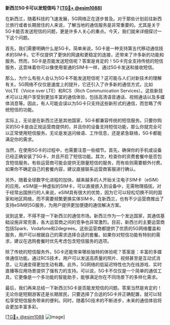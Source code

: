 **新西兰5G卡可以发短信吗？[[TG💪+ @esim1088](https://t.me/s/esim1088)]**

在新西兰，随着科技的飞速发展，5G网络正在逐步普及。对于那些计划前往新西兰旅行或者长期居住的人来说，了解当地的通信服务是非常重要的。尤其是关于5G卡能否发送短信的问题，更是许多人关心的重点。今天，我们就来详细探讨一下这个问题。

首先，我们需要明确什么是5G卡。简单来说，5G卡是一种支持第五代移动通信技术的SIM卡。它不仅提供了更快的网速和更稳定的连接，还带来了许多新的功能和服务。然而，5G卡是否能发送短信呢？答案是肯定的！5G卡完全支持传统的短信服务，这意味着你可以像使用普通的SIM卡一样，通过5G卡发送和接收短信。

那么，为什么有些人会认为5G卡不能发送短信呢？这可能与人们对新技术的理解有关。5G网络不仅仅是速度上的提升，它还引入了许多新的通信方式，比如VoLTE（Voice over LTE）和RCS（Rich Communication Services）。这些新技术可以让用户享受到更加丰富的通信体验，包括高清语音通话、视频通话以及多媒体消息等。因此，有人可能会误以为5G卡只支持这些新形式的通信，而忽略了传统短信的功能。

实际上，无论是在新西兰还是其他国家，5G卡都兼容传统的短信服务。只要你购买的5G卡是由正规运营商提供的，并且你的设备支持短信功能，那么你就完全可以正常使用短信服务。无论是发送问候语、工作信息，还是紧急联络，5G卡都能满足你的需求。

当然，在使用5G卡的过程中，也需要注意一些细节。首先，确保你的手机或设备已经正确安装了5G卡，并且开启了短信功能。其次，检查你的资费套餐中是否包含短信服务。有些运营商可能会提供无限量短信的服务，而有些则需要额外付费。如果你不确定自己的套餐内容，建议直接联系运营商客服进行确认。

另外，随着全球数字化进程的加快，越来越多的人开始关注电子SIM卡（eSIM）的应用。eSIM是一种虚拟的SIM卡，可以直接嵌入到设备中，无需物理插拔。对于经常出国旅行的人来说，eSIM具有很大的优势，因为它可以轻松切换不同的国家和地区网络，而不需要频繁更换实体SIM卡。在新西兰，也有不少运营商推出了支持eSIM的5G服务，为用户提供更加便捷的通信解决方案。

说到这里，不得不提一下新西兰的通信市场。新西兰作为一个发达国家，其通信基础设施非常完善，各大运营商之间的竞争也非常激烈。目前，新西兰的主要运营商包括Spark、Vodafone和2degrees。这些运营商都提供了优质的5G网络覆盖和服务，用户可以根据自己的需求选择合适的套餐。如果你对短信功能有特别的需求，建议在选购套餐时优先考虑包含短信服务的选项。

除了传统的短信服务外，5G卡还能带来哪些独特的体验呢？答案是：丰富的多媒体通信功能。通过RCS技术，用户可以发送高质量的照片、视频甚至是互动式消息，让沟通变得更加生动有趣。此外，5G网络的低延迟特性也为在线游戏、实时直播等应用场景提供了强有力的支持。可以说，5G卡不仅仅是一个简单的通信工具，它更像是一个多功能的智能助手，能够满足你在不同场景下的多样化需求。

最后，我们再来总结一下新西兰5G卡是否能发短信的问题。答案当然是肯定的！无论你是短期游客还是长期居民，只要选择了合适的5G卡并正确配置，就可以轻松享受短信服务带来的便利。同时，随着5G技术的不断进步，未来的通信体验将会更加丰富多彩。

[[TG💪+ @esim1088](https://t.me/s/esim1088) ![Image](https://i.postimg.cc/4NQfJmqS/Snipaste-2025-05-13-00-14-12.png)]